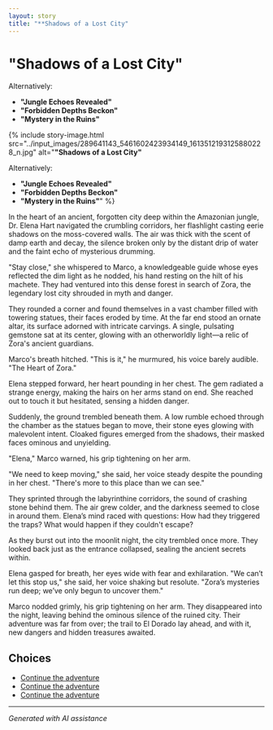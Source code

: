 ```yaml
---
layout: story
title: "**Shadows of a Lost City"
---
```


# **"Shadows of a Lost City"**

Alternatively:

- **"Jungle Echoes Revealed"**
- **"Forbidden Depths Beckon"**
 -  **"Mystery in the Ruins"**

{% include story-image.html src="../input_images/289641143_5461602423934149_1613512193125880228_n.jpg" alt="**"Shadows of a Lost City"**

Alternatively:

- **"Jungle Echoes Revealed"**
- **"Forbidden Depths Beckon"**
 -  **"Mystery in the Ruins"**" %}

In the heart of an ancient, forgotten city deep within the Amazonian jungle, Dr. Elena Hart navigated the crumbling corridors, her flashlight casting eerie shadows on the moss-covered walls. The air was thick with the scent of damp earth and decay, the silence broken only by the distant drip of water and the faint echo of mysterious drumming.

"Stay close," she whispered to Marco, a knowledgeable guide whose eyes reflected the dim light as he nodded, his hand resting on the hilt of his machete. They had ventured into this dense forest in search of Zora, the legendary lost city shrouded in myth and danger.

They rounded a corner and found themselves in a vast chamber filled with towering statues, their faces eroded by time. At the far end stood an ornate altar, its surface adorned with intricate carvings. A single, pulsating gemstone sat at its center, glowing with an otherworldly light—a relic of Zora's ancient guardians.

Marco's breath hitched. "This is it," he murmured, his voice barely audible. "The Heart of Zora."

Elena stepped forward, her heart pounding in her chest. The gem radiated a strange energy, making the hairs on her arms stand on end. She reached out to touch it but hesitated, sensing a hidden danger.

Suddenly, the ground trembled beneath them. A low rumble echoed through the chamber as the statues began to move, their stone eyes glowing with malevolent intent. Cloaked figures emerged from the shadows, their masked faces ominous and unyielding.

"Elena," Marco warned, his grip tightening on her arm.

"We need to keep moving," she said, her voice steady despite the pounding in her chest. "There's more to this place than we can see."

They sprinted through the labyrinthine corridors, the sound of crashing stone behind them. The air grew colder, and the darkness seemed to close in around them. Elena’s mind raced with questions: How had they triggered the traps? What would happen if they couldn't escape?

As they burst out into the moonlit night, the city trembled once more. They looked back just as the entrance collapsed, sealing the ancient secrets within.

Elena gasped for breath, her eyes wide with fear and exhilaration. "We can’t let this stop us," she said, her voice shaking but resolute. "Zora’s mysteries run deep; we’ve only begun to uncover them."

Marco nodded grimly, his grip tightening on her arm. They disappeared into the night, leaving behind the ominous silence of the ruined city. Their adventure was far from over; the trail to El Dorado lay ahead, and with it, new dangers and hidden treasures awaited.


## Choices

* [Continue the adventure](./B01N78T9F9.01._SCLZZZZZZZ_SX500_)
* [Continue the adventure](./20221013_140630)
* [Continue the adventure](./B0BW23BXYN.01.S001.LXXXXXXX)


---
*Generated with AI assistance*
